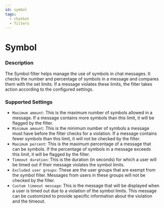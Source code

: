 ```yaml
---
id: symbol
tags:
  - chatbot
  - filters
---
```

# Symbol

### Description

The Symbol filter helps manage the use of symbols in chat messages. It checks the number and percentage of symbols in a message and compares them with the set limits. If a message violates these limits, the filter takes action according to the configured settings.

### Supported Settings

- `Maximum amount`: This is the maximum number of symbols allowed in a message. If a message contains more symbols than this limit, it will be flagged by the filter.
- `Minimum amount`: This is the minimum number of symbols a message must have before the filter checks for a violation. If a message contains fewer symbols than this limit, it will not be checked by the filter.
- `Maximum percent`: This is the maximum percentage of a message that can be symbols. If the percentage of symbols in a message exceeds this limit, it will be flagged by the filter.
- `Timeout duration`: This is the duration (in seconds) for which a user will be timed out if their message violates the symbol limits.
- `Excluded user groups`: These are the user groups that are exempt from the symbol filter. Messages from users in these groups will not be checked by the filter.
- `Custom timeout message`: This is the message that will be displayed when a user is timed out due to a violation of the symbol limits. This message can be customized to provide specific information about the violation and the timeout.
